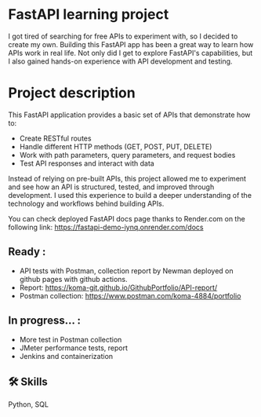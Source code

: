 # FastAPI learning project

I got tired of searching for free APIs to experiment with, so I decided to create my own. Building this FastAPI app has been a great way to learn how APIs work in real life. Not only did I get to explore FastAPI's capabilities, but I also gained hands-on experience with API development and testing.

# Project description
This FastAPI application provides a basic set of APIs that demonstrate how to:

- Create RESTful routes
- Handle different HTTP methods (GET, POST, PUT, DELETE)
- Work with path parameters, query parameters, and request bodies
- Test API responses and interact with data

Instead of relying on pre-built APIs, this project allowed me to experiment and see how an API is structured, tested, and improved through development. I used this experience to build a deeper understanding of the technology and workflows behind building APIs.

You can check deployed FastAPI docs page thanks to Render.com on the following link:
https://fastapi-demo-iynq.onrender.com/docs

## Ready :

- API tests with Postman, collection report by Newman deployed on github pages with github actions.
- Report: https://koma-git.github.io/GithubPortfolio/API-report/
- Postman collection: https://www.postman.com/koma-4884/portfolio


## In progress... :

- More test in Postman collection
- JMeter performance tests, report
- Jenkins and containerization

## 🛠 Skills
Python, SQL
